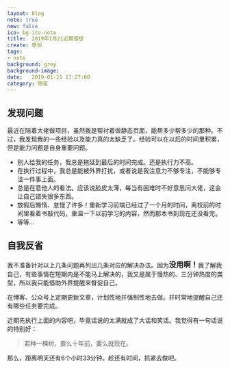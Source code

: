```yaml
---
layout: blog
note: true
new: false
ico: bg-ico-note
title:  2019年1月21近期感想
create: 原创
tags:
- note
background: grey
background-image: 
date:   2019-01-21 17:27:00
category: 随笔
---
```


## 发现问题  

最近在陪着大佬做项目，虽然我是帮衬着做静态页面，能帮多少帮多少的那种。不过，我发现我的一些经验以及能力真的太缺乏了。经验可以在以后的时间里积累，但是能力问题是自身重要问题。

* 别人给我的任务，我总是拖延到最后的时间完成。还是执行力不高。
* 在执行过程中，我总是能被外界打扰，或者说是我注意力不够专注，不能够专注一件事上面。  
* 总是在意他人的看法。应该说脸皮太薄，每当有困难时不好意思问大佬，这会让自己错失很多东西。
* 放假后懒惰、怠慢了许多！重新学习前端已经过了一个月的时间，离校前的时间里看着书敲代码，重温一下以前学习的内容，然而那本书到现在还没看完。
* 等等...

## 自我反省

我不准备针对以上几条问题再列出几条对应的解决办法。因为<span style="font-size:17px;font-weight:600;">没用啊！</span>我了解我自己，有些事情在短期内是不能马上解决的，我又是属于慢热的、三分钟热度的类型，所以我只能借助外界提醒来督促自己。  

在博客、公众号上定期更新文章，计划性地并强制性地去做。并时常地提醒自己还有哪些任务要完成。  

近期先执行上面的内容吧，毕竟话说的太满就成了大话和笑话。我觉得有一句话说的特别好：  

> 若种一棵树，要么十年前，要么就现在。  

那么，距离明天还有6个小时33分钟。趁还有时间，抓紧去做吧。